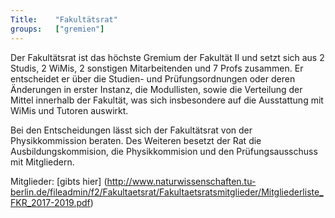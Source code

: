 ```yaml
---
Title:	  "Fakultätsrat"
groups:	  ["gremien"]
---
```


Der Fakultätsrat ist das höchste Gremium der Fakultät II und setzt sich aus 2 Studis, 2 WiMis, 2 sonstigen Mitarbeitenden und 7 Profs zusammen. Er entscheidet er über die Studien- und Prüfungsordnungen oder deren Änderungen in erster Instanz, die Modullisten, sowie die Verteilung der Mittel innerhalb der Fakultät, was sich insbesondere auf die Ausstattung mit WiMis und Tutoren auswirkt.

Bei den Entscheidungen lässt sich der Fakultätsrat von der Physikkommission beraten.
Des Weiteren besetzt der Rat die Ausbildungskommision, die Physikkommision und den Prüfungsausschuss mit Mitgliedern.

Mitglieder: [gibts hier] (http://www.naturwissenschaften.tu-berlin.de/fileadmin/f2/Fakultaetsrat/Fakultaetsratsmitglieder/Mitgliederliste_FKR_2017-2019.pdf)

